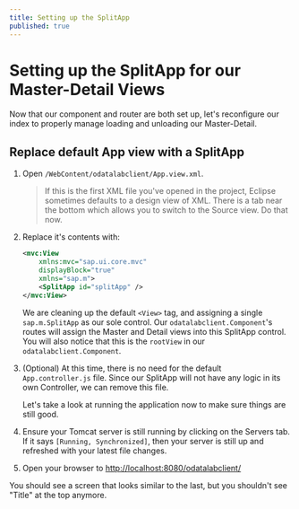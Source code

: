 ```yaml
---
title: Setting up the SplitApp
published: true
---
```


# Setting up the SplitApp for our Master-Detail Views

Now that our component and router are both set up, let's reconfigure our index to properly manage loading and unloading our Master-Detail.

## Replace default App view with a SplitApp

1. Open `/WebContent/odatalabclient/App.view.xml`.
    > If this is the first XML file you've opened in the project, Eclipse sometimes defaults to a design view of XML. There is a tab near the bottom which allows you to switch to the Source view. Do that now.
1. Replace it's contents with:

    ```xml
    <mvc:View
        xmlns:mvc="sap.ui.core.mvc"
        displayBlock="true"
        xmlns="sap.m">
        <SplitApp id="splitApp" />
    </mvc:View>
    ```

    We are cleaning up the default `<View>` tag, and assigning a single `sap.m.SplitApp` as our sole control. Our `odatalabclient.Component`'s routes will assign the Master and Detail views into this SplitApp control. You will also notice that this is the `rootView` in our `odatalabclient.Component`.

1. (Optional) At this time, there is no need for the default `App.controller.js` file. Since our SplitApp will not have any logic in its own Controller, we can remove this file.

    Let's take a look at running the application now to make sure things are still good.

1. Ensure your Tomcat server is still running by clicking on the Servers tab. If it says `[Running, Synchronized]`, then your server is still up and refreshed with your latest file changes.
1. Open your browser to [http://localhost:8080/odatalabclient/](http://localhost:8080/odatalabclient/)

You should see a screen that looks similar to the last, but you shouldn't see "Title" at the top anymore.
